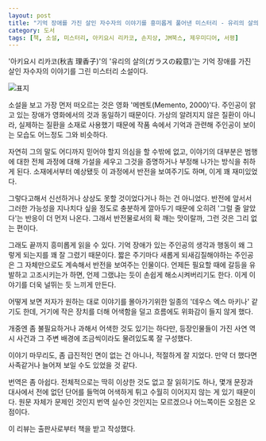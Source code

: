 ```yaml
---
layout: post
title: "기억 장애를 가진 살인 자수자의 이야기를 흥미롭게 풀어낸 미스터리 - 유리의 살의"
category: 도서
tags: [책, 소설, 미스터리, 아키요시 리카코, 손지상, JM북스, 제우미디어, 서평]
---
```


'아키요시 리카코(秋吉 理香子)'의
'유리의 살의(ガラスの殺意)'는
기억 장애를 가진 살인 자수자의 이야기를 그린 미스터리 소설이다.

![표지](https://images2.imgbox.com/da/53/bm440pmB_o.jpg)

소설을 보고 가장 먼저 떠오르는 것은 영화 '메멘토(Memento, 2000)'다.
주인공이 앍고 있는 장애가 영화에서의 것과 동일하기 때문이다.
가상의 알려지지 않은 질환이 아니라, 실제하는 질환을 소재로 사용했기 때문에
작품 속에서 기억과 관련해 주인공이 보이는 모습도 어느정도 그와 비슷하다.

자연히 그의 말도 어디까지 믿어야 할지 의심을 할 수밖에 없고,
이야기의 대부분은 범행에 대한 전체 과정에 대해 가설을 세우고 그것을 증명하거나 부정해 나가는 방식을 취하게 된다.
소재에서부터 예상됐듯 이 과정에서 반전을 보여주기도 하며, 이게 꽤 재미있었다.

그렇다고해서 신선하거나 상상도 못할 것이었다거나 하는 건 아니었다.
반전에 앞서서 그러한 가능성을 지나치다 싶을 정도로 충분하게 깔아두기 때문에
오히려 '그럴 줄 알았다'는 반응이 더 먼저 나온다.
그래서 반전물로서의 확 깨는 맛이랄까, 그런 것은 그리 없는 편이다.

그래도 끝까지 흥미롭게 읽을 수 있다.
기억 장애가 있는 주인공의 생각과 행동이 왜 그렇게 되는지를 꽤 잘 그렸기 때문이다.
짧은 주기마다 새롭게 되새김질해야하는 주인공은 그 자체만으로도 계속해서 반전을 보여주는 인물이다.
언제든 필요할 때에 갈등을 유발하고 고조시키는가 하면,
언제 그랬냐는 듯이 손쉽게 해소시켜버리기도 한다.
이게 이야기를 더욱 널뛰는 듯 느끼게 만든다.

어떻게 보면 저자가 원하는 대로 이야기를 몰아가기위한 일종의 '데우스 엑스 마키나' 같기도 한데,
거기에 작은 장치를 더해 어색함을 덜고 흐름에도 위화감이 들지 않게 했다.

개중엔 좀 불필요하거나 과해서 어색한 것도 있기는 하다만,
등장인물들이 가진 사연 역시 사건과 그 주변 배경에 조금씩이라도 물려있도록 잘 구성했다.

이야기 마무리도, 좀 급진적인 면이 없는 건 아니나, 적절하게 잘 지었다.
만약 더 했다면 사족같거나 늘어져 보일 수도 있었을 것 같다.

번역은 좀 아쉽다.
전체적으로는 딱히 이상한 것도 없고 잘 읽히기도 하나,
몇개 문장과 대사에서 전에 없던 단어를 들먹여 어색하게 튀고 수월히 이어지지 않는 게 있기 때문이다.
원문 자체가 문제인 것인지 번역 실수인 것인지는 모르겠으나
어느쪽이든 오점은 오점이다.



<div class="im im-info">
이 리뷰는 출판사로부터 책을 받고 작성했다.
</div>
